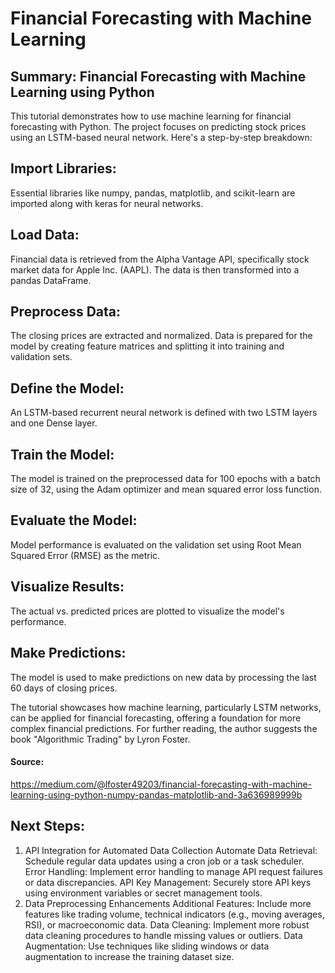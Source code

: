 # Financial Forecasting with Machine Learning


## Summary: Financial Forecasting with Machine Learning using Python
This tutorial demonstrates how to use machine learning for financial forecasting with Python. The project focuses on predicting stock prices using an LSTM-based neural network. Here's a step-by-step breakdown:

## Import Libraries:
Essential libraries like numpy, pandas, matplotlib, and scikit-learn are imported along with keras for neural networks.

## Load Data:
Financial data is retrieved from the Alpha Vantage API, specifically stock market data for Apple Inc. (AAPL). The data is then transformed into a pandas DataFrame.

## Preprocess Data:
The closing prices are extracted and normalized. Data is prepared for the model by creating feature matrices and splitting it into training and validation sets.

## Define the Model:
An LSTM-based recurrent neural network is defined with two LSTM layers and one Dense layer.

## Train the Model:
The model is trained on the preprocessed data for 100 epochs with a batch size of 32, using the Adam optimizer and mean squared error loss function.

## Evaluate the Model:
Model performance is evaluated on the validation set using Root Mean Squared Error (RMSE) as the metric.

## Visualize Results:
The actual vs. predicted prices are plotted to visualize the model's performance.

## Make Predictions:
The model is used to make predictions on new data by processing the last 60 days of closing prices.

The tutorial showcases how machine learning, particularly LSTM networks, can be applied for financial forecasting, offering a foundation for more complex financial predictions. For further reading, the author suggests the book "Algorithmic Trading" by Lyron Foster.

#### Source:
https://medium.com/@lfoster49203/financial-forecasting-with-machine-learning-using-python-numpy-pandas-matplotlib-and-3a636989999b

## Next Steps:
1. API Integration for Automated Data Collection
Automate Data Retrieval: Schedule regular data updates using a cron job or a task scheduler.
Error Handling: Implement error handling to manage API request failures or data discrepancies.
API Key Management: Securely store API keys using environment variables or secret management tools.
2. Data Preprocessing Enhancements
Additional Features: Include more features like trading volume, technical indicators (e.g., moving averages, RSI), or macroeconomic data.
Data Cleaning: Implement more robust data cleaning procedures to handle missing values or outliers.
Data Augmentation: Use techniques like sliding windows or data augmentation to increase the training dataset size.


